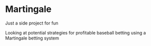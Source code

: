 # Martingale

Just a side project for fun

Looking at potential strategies for profitable baseball betting using a Martingale betting system

